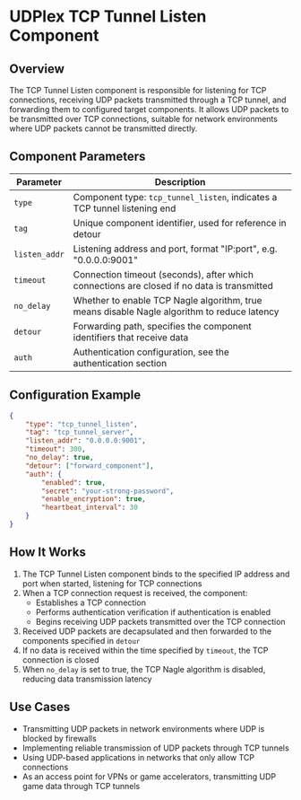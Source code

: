 # UDPlex TCP Tunnel Listen Component

## Overview
The TCP Tunnel Listen component is responsible for listening for TCP connections, receiving UDP packets transmitted through a TCP tunnel, and forwarding them to configured target components. It allows UDP packets to be transmitted over TCP connections, suitable for network environments where UDP packets cannot be transmitted directly.

## Component Parameters

| Parameter | Description |
|-----------|-------------|
| `type` | Component type: `tcp_tunnel_listen`, indicates a TCP tunnel listening end |
| `tag` | Unique component identifier, used for reference in detour |
| `listen_addr` | Listening address and port, format "IP:port", e.g. "0.0.0.0:9001" |
| `timeout` | Connection timeout (seconds), after which connections are closed if no data is transmitted |
| `no_delay` | Whether to enable TCP Nagle algorithm, true means disable Nagle algorithm to reduce latency |
| `detour` | Forwarding path, specifies the component identifiers that receive data |
| `auth` | Authentication configuration, see the authentication section |

## Configuration Example

```json
{
    "type": "tcp_tunnel_listen",
    "tag": "tcp_tunnel_server",
    "listen_addr": "0.0.0.0:9001",
    "timeout": 300,
    "no_delay": true,
    "detour": ["forward_component"],
    "auth": {
        "enabled": true,
        "secret": "your-strong-password",
        "enable_encryption": true,
        "heartbeat_interval": 30
    }
}
```

## How It Works

1. The TCP Tunnel Listen component binds to the specified IP address and port when started, listening for TCP connections
2. When a TCP connection request is received, the component:
   - Establishes a TCP connection
   - Performs authentication verification if authentication is enabled
   - Begins receiving UDP packets transmitted over the TCP connection
3. Received UDP packets are decapsulated and then forwarded to the components specified in `detour`
4. If no data is received within the time specified by `timeout`, the TCP connection is closed
5. When `no_delay` is set to true, the TCP Nagle algorithm is disabled, reducing data transmission latency

## Use Cases

- Transmitting UDP packets in network environments where UDP is blocked by firewalls
- Implementing reliable transmission of UDP packets through TCP tunnels
- Using UDP-based applications in networks that only allow TCP connections
- As an access point for VPNs or game accelerators, transmitting UDP game data through TCP tunnels